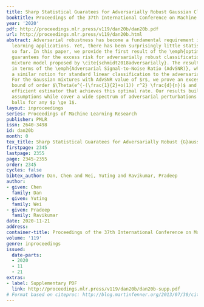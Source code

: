 ```yaml
---
title: Sharp Statistical Guaratees for Adversarially Robust Gaussian Classification
booktitle: Proceedings of the 37th International Conference on Machine Learning
year: '2020'
pdf: http://proceedings.mlr.press/v119/dan20b/dan20b.pdf
url: http://proceedings.mlr.press/v119/dan20b.html
abstract: Adversarial robustness has become a fundamental requirement in modern machine
  learning applications. Yet, there has been surprisingly little statistical understanding
  so far. In this paper, we provide the first result of the \emph{optimal} minimax
  guarantees for the excess risk for adversarially robust classification, under Gaussian
  mixture model proposed by \cite{schmidt2018adversarially}. The results are stated
  in terms of the \emph{Adversarial Signal-to-Noise Ratio (AdvSNR)}, which generalizes
  a similar notion for standard linear classification to the adversarial setting.
  For the Gaussian mixtures with AdvSNR value of $r$, we prove an excess risk lower
  bound of order $\Theta(e^{-(\frac{1}{2}+o(1)) r^2} \frac{d}{n})$ and design a computationally
  efficient estimator that achieves this optimal rate. Our results built upon minimal
  assumptions while cover a wide spectrum of adversarial perturbations including $\ell_p$
  balls for any $p \ge 1$.
layout: inproceedings
series: Proceedings of Machine Learning Research
publisher: PMLR
issn: 2640-3498
id: dan20b
month: 0
tex_title: Sharp Statistical Guaratees for Adversarially Robust {G}aussian Classification
firstpage: 2345
lastpage: 2355
page: 2345-2355
order: 2345
cycles: false
bibtex_author: Dan, Chen and Wei, Yuting and Ravikumar, Pradeep
author:
- given: Chen
  family: Dan
- given: Yuting
  family: Wei
- given: Pradeep
  family: Ravikumar
date: 2020-11-21
address: 
container-title: Proceedings of the 37th International Conference on Machine Learning
volume: '119'
genre: inproceedings
issued:
  date-parts:
  - 2020
  - 11
  - 21
extras:
- label: Supplementary PDF
  link: http://proceedings.mlr.press/v119/dan20b/dan20b-supp.pdf
# Format based on citeproc: http://blog.martinfenner.org/2013/07/30/citeproc-yaml-for-bibliographies/
---
```

